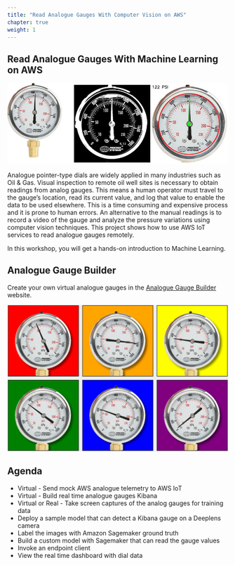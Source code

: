 ```yaml
---
title: "Read Analogue Gauges With Computer Vision on AWS"
chapter: true
weight: 1
---
```


## Read Analogue Gauges With Machine Learning on AWS

![Analogue gauge reading flow](images/three-gauges.png)

Analogue pointer-type dials are widely applied in many industries such as Oil & Gas. Visual inspection to remote oil well sites is necessary to obtain readings from analog gauges. This means a human operator must travel to the gauge’s location, read its current value, and log that value to enable the data to be used elsewhere. This is a time consuming and expensive process and it is prone to human errors. An alternative to the manual readings is to record a video of the gauge and analyze the pressure variations using computer vision techniques. This project shows how to use AWS IoT services to read analogue gauges remotely.

In this workshop, you will get a hands-on introduction to Machine Learning.

## Analogue Gauge Builder

Create your own virtual analogue gauges in the [Analogue Gauge Builder](gauge/?g=bp100,bp200,bp50,bp75,bp60,bp10) website.

![Analogue gauge reading flow](images/analogue-gauge-builder.png)

## Agenda

* Virtual - Send mock AWS analogue telemetry to AWS IoT
* Virtual - Build real time analogue gauges Kibana
* Virtual or Real - Take screen captures of the analog gauges for training data
* Deploy a sample model that can detect a Kibana gauge on a Deeplens camera
* Label the images with Amazon Sagemaker ground truth
* Build a custom model with Sagemaker that can read the gauge values
* Invoke an endpoint client
* View the real time dashboard with dial data
